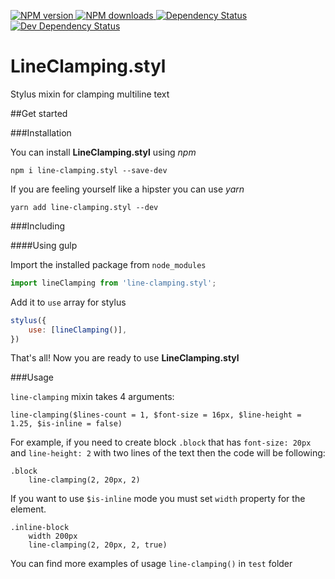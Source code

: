 [![NPM version](https://img.shields.io/npm/v/line-clamping.styl.svg) ](https://npmjs.org/package/line-clamping.styl "View this project on NPM") [ ![NPM downloads](https://img.shields.io/npm/dm/line-clamping.styl.svg) ](https://npmjs.org/package/line-clamping.styl "View this project on NPM") [ ![Dependency Status](https://img.shields.io/david/zinoroman/LineClamping.styl.svg) ](https://david-dm.org/zinoroman/LineClamping.styl "View the status of this project's dependencies on DavidDM") [ ![Dev Dependency Status](https://img.shields.io/david/dev/zinoroman/LineClamping.styl.svg)](https://david-dm.org/zinoroman/LineClamping.styl#info=devDependencies "View the status of this project's development dependencies on DavidDM")

# LineClamping.styl
Stylus mixin for clamping multiline text

##Get started

###Installation

You can install **LineClamping.styl** using *npm*

```
npm i line-clamping.styl --save-dev
```

If you are feeling yourself like a hipster you can use *yarn*

```
yarn add line-clamping.styl --dev
```

###Including

####Using gulp

Import the installed package from `node_modules`

```javascript
import lineClamping from 'line-clamping.styl';
```

Add it to `use` array for stylus

```javascript
stylus({
    use: [lineClamping()],
})
```

That's all! Now you are ready to use **LineClamping.styl**

###Usage

`line-clamping` mixin takes 4 arguments:

```stylus
line-clamping($lines-count = 1, $font-size = 16px, $line-height = 1.25, $is-inline = false)
```

For example, if you need to create block `.block` that has `font-size: 20px` and `line-height: 2` with two lines of the text then the code will be following:

```stylus
.block
    line-clamping(2, 20px, 2)
```

If you want to use `$is-inline` mode you must set `width` property for the element.

```stylus
.inline-block
    width 200px
    line-clamping(2, 20px, 2, true)
```

You can find more examples of usage `line-clamping()` in `test` folder
